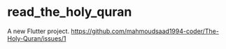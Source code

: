 # read_the_holy_quran

A new Flutter project.
https://github.com/mahmoudsaad1994-coder/The-Holy-Quran/issues/1
